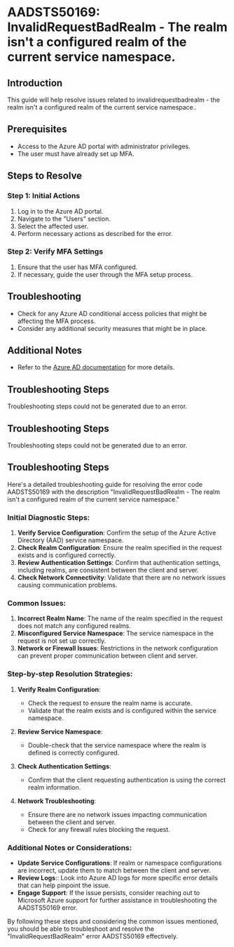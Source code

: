 # AADSTS50169: InvalidRequestBadRealm - The realm isn't a configured realm of the current service namespace.

## Introduction

This guide will help resolve issues related to invalidrequestbadrealm - the
realm isn't a configured realm of the current service namespace..

## Prerequisites

* Access to the Azure AD portal with administrator privileges.
* The user must have already set up MFA.

## Steps to Resolve

### Step 1: Initial Actions

1. Log in to the Azure AD portal.
2. Navigate to the "Users" section.
3. Select the affected user.
4. Perform necessary actions as described for the error.

### Step 2: Verify MFA Settings

1. Ensure that the user has MFA configured.
2. If necessary, guide the user through the MFA setup process.

## Troubleshooting

* Check for any Azure AD conditional access policies that might be affecting the
  MFA process.
* Consider any additional security measures that might be in place.

## Additional Notes

* Refer to the
  [Azure AD documentation](https://learn.microsoft.com/en-us/azure/active-directory/)
  for more details.

## Troubleshooting Steps

Troubleshooting steps could not be generated due to an error.

## Troubleshooting Steps

Troubleshooting steps could not be generated due to an error.

## Troubleshooting Steps

Here's a detailed troubleshooting guide for resolving the error code AADSTS50169
with the description "InvalidRequestBadRealm - The realm isn't a configured
realm of the current service namespace."

### Initial Diagnostic Steps:

1. **Verify Service Configuration**: Confirm the setup of the Azure Active
   Directory (AAD) service namespace.
2. **Check Realm Configuration**: Ensure the realm specified in the request
   exists and is configured correctly.
3. **Review Authentication Settings**: Confirm that authentication settings,
   including realms, are consistent between the client and server.
4. **Check Network Connectivity**: Validate that there are no network issues
   causing communication problems.

### Common Issues:

1. **Incorrect Realm Name**: The name of the realm specified in the request does
   not match any configured realms.
2. **Misconfigured Service Namespace**: The service namespace in the request is
   not set up correctly.
3. **Network or Firewall Issues**: Restrictions in the network configuration can
   prevent proper communication between client and server.

### Step-by-step Resolution Strategies:

1. **Verify Realm Configuration**:

   * Check the request to ensure the realm name is accurate.
   * Validate that the realm exists and is configured within the service
     namespace.

2. **Review Service Namespace**:
   * Double-check that the service namespace where the realm is defined is
     correctly configured.

3. **Check Authentication Settings**:

   * Confirm that the client requesting authentication is using the correct
     realm information.

4. **Network Troubleshooting**:
   * Ensure there are no network issues impacting communication between the
     client and server.
   * Check for any firewall rules blocking the request.

### Additional Notes or Considerations:

* **Update Service Configurations**: If realm or namespace configurations are
  incorrect, update them to match between the client and server.
* **Review Logs**:: Look into Azure AD logs for more specific error details that
  can help pinpoint the issue.
* **Engage Support**: If the issue persists, consider reaching out to Microsoft
  Azure support for further assistance in troubleshooting the AADSTS50169 error.

By following these steps and considering the common issues mentioned, you should
be able to troubleshoot and resolve the "InvalidRequestBadRealm" error
AADSTS50169 effectively.
